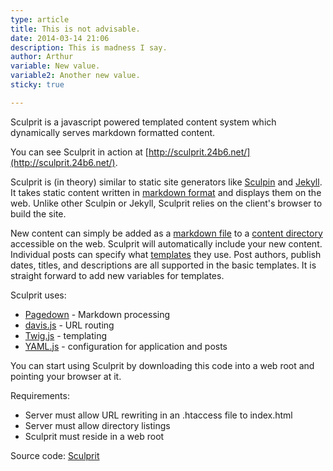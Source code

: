 ```yaml
---
type: article
title: This is not advisable.
date: 2014-03-14 21:06
description: This is madness I say.
author: Arthur
variable: New value.
variable2: Another new value.
sticky: true

---
```


Sculprit is a javascript powered templated content system which dynamically serves markdown formatted content.

You can see Sculprit in action at [http://sculprit.24b6.net/](http://sculprit.24b6.net/).

Sculprit is (in theory) similar to static site generators like [Sculpin](https://sculpin.io/) and [Jekyll](http://jekyllrb.com/). It takes static content written in [markdown format](http://daringfireball.net/projects/markdown/) and displays them on the web. Unlike other Sculpin or Jekyll, Sculprit relies on the client's browser to build the site.

New content can simply be added as a [markdown file](https://github.com/arthur24b6/sculprit/blob/master/content/2013-12-01-first-post.md) to a [content directory](https://github.com/arthur24b6/sculprit/tree/master/content) accessible on the web. Sculprit will automatically include your new content. Individual posts can specify what [templates](https://github.com/arthur24b6/sculprit/tree/master/templates) they use. Post authors, publish dates, titles, and descriptions are all supported in the basic templates. It is straight forward to add new variables for templates.

Sculprit uses:

* [Pagedown](http://code.google.com/p/pagedown/) - Markdown processing
* [davis.js](http://davisjs.com) - URL routing
* [Twig.js](https://github.com/justjohn/twig.js/wiki) - templating
* [YAML.js](https://code.google.com/p/javascript-yaml-parser/) - configuration for application and posts

You can start using Sculprit by downloading this code into a web root and pointing your browser at it.

Requirements:
* Server must allow URL rewriting in an .htaccess file to index.html
* Server must allow directory listings
* Sculprit must reside in a web root

Source code: [Sculprit](https://github.com/arthur24b6/sculprit)
